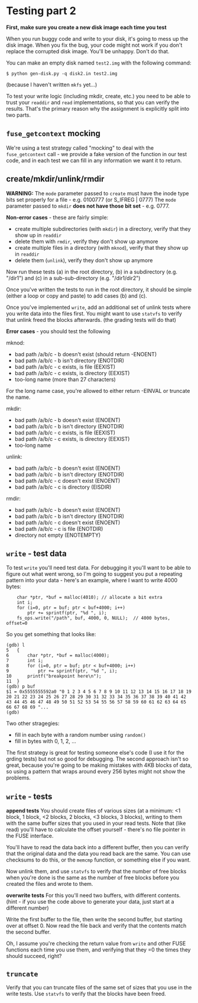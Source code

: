 Testing part 2
=========

**First, make sure you create a new disk image each time you test**

When you run buggy code and write to your disk, it's going to mess up the disk image. When you fix the bug, your code might not work if you don't replace the corrupted disk image. You'll be unhappy. Don't do that.

You can make an empty disk named `test2.img` with the following command:
```
$ python gen-disk.py -q disk2.in test2.img
```
(because I haven't written `mkfs` yet...)

To test your write logic (including mkdir, create, etc.) you need to be able to trust your `readdir` and `read` implementations, so that you can verify the results. That's the primary reason why the assignment is explicitly split into two parts.

`fuse_getcontext` mocking
-------------------------

We're using a test strategy called "mocking" to deal with the `fuse_getcontext` call - we provide a fake version of the function in our test code, and in each test we can fill in any information we want it to return.

create/mkdir/unlink/rmdir
----------------------

**WARNING:** The `mode` parameter passed to `create` must have the inode type bits set properly for a file - e.g. 0100777 (or S_IFREG | 0777)
The `mode` parameter passed to `mkdir` **does not have those bit set** - e.g. 0777. 

**Non-error cases** - these are fairly simple:

- create multiple subdirectories (with `mkdir`) in a directory, verify that they show up in `readdir`
- delete them with `rmdir`, verify they don't show up anymore
- create multiple files in a directory (with `mknod`), verify that they show up in `readdir`
- delete them (`unlink`), verify they don't show up anymore

Now run these tests (a) in the root directory, (b) in a subdirectory (e.g. "/dir1") and (c) in a sub-sub-directory (e.g. "/dir1/dir2")

Once you've written the tests to run in the root directory, it should be simple (either a loop or copy and paste) to add cases (b) and (c).

Once you've implemented `write`, add an additional set of unlink tests where you write data into the files first. You might want to use `statvfs` to verify that unlink freed the blocks afterwards. (the grading tests will do that)

**Error cases** - you should test the following

mknod:
-  bad path /a/b/c - b doesn't exist (should return -ENOENT)
-  bad path /a/b/c - b isn't directory (ENOTDIR)
-  bad path /a/b/c - c exists, is file (EEXIST)
-  bad path /a/b/c - c exists, is directory (EEXIST)
-  too-long name (more than 27 characters)

For the long name case, you're allowed to either return -EINVAL or truncate the name.

mkdir:
-  bad path /a/b/c - b doesn't exist (ENOENT)
-  bad path /a/b/c - b isn't directory (ENOTDIR)
-  bad path /a/b/c - c exists, is file (EEXIST)
-  bad path /a/b/c - c exists, is directory (EEXIST)
-  too-long name

unlink:
-  bad path /a/b/c - b doesn't exist (ENOENT)
-  bad path /a/b/c - b isn't directory (ENOTDIR)
-  bad path /a/b/c - c doesn't exist (ENOENT)
-  bad path /a/b/c - c is directory (EISDIR)

rmdir:
-  bad path /a/b/c - b doesn't exist (ENOENT)
-  bad path /a/b/c - b isn't directory (ENOTDIR)
-  bad path /a/b/c - c doesn't exist (ENOENT)
-  bad path /a/b/c - c is file (ENOTDIR)
-  directory not empty (ENOTEMPTY)

`write` - test data
-------

To test `write` you'll need test data. For debugging it you'll want to be able to figure out what went wrong, so I'm going to suggest you put a repeating pattern into your data - here's an example, where I want to write 4000 bytes:
```
    char *ptr, *buf = malloc(4010); // allocate a bit extra
    int i;
    for (i=0, ptr = buf; ptr < buf+4000; i++)
        ptr += sprintf(ptr, "%d ", i);
    fs_ops.write("/path", buf, 4000, 0, NULL);  // 4000 bytes, offset=0
```

So you get something that looks like:
```
(gdb) l
5	{
6	    char *ptr, *buf = malloc(4000);
7	    int i;
8	    for (i=0, ptr = buf; ptr < buf+4000; i++)
9	        ptr += sprintf(ptr, "%d ", i);
10	    printf("breakpoint here\n");
11	}
(gdb) p buf
$1 = 0x5555555592a0 "0 1 2 3 4 5 6 7 8 9 10 11 12 13 14 15 16 17 18 19 20 21 22 23 24 25 26 27 28 29 30 31 32 33 34 35 36 37 38 39 40 41 42 43 44 45 46 47 48 49 50 51 52 53 54 55 56 57 58 59 60 61 62 63 64 65 66 67 68 69 "...
(gdb) 
```

Two other stragegies:
- fill in each byte with a random number using `random()`
- fill in bytes with 0, 1, 2, ...

The first strategy is great for testing someone else's code (I use it for the grding tests) but not so good for debugging. The second approach isn't so great, because you're going to be making mistakes with 4KB blocks of data, so using a pattern that wraps around every 256 bytes might not show the problems.

`write` - tests
---------------

**append tests**
You should create files of various sizes (at a minimum: <1 block, 1 block, <2 blocks, 2 blocks, <3 blocks, 3 blocks), writing to them with the same buffer sizes that you used in your read tests. Note that (like read) you'll have to calculate the offset yourself - there's no file pointer in the FUSE interface.

You'll have to read the data back into a different buffer, then you can verify that the original data and the data you read back are the same. You can use checksums to do this, or the `memcmp` function, or something else if you want.

Now unlink them, and use `statvfs` to verify that the number of free blocks when you're done is the same as the number of free blocks before you created the files and wrote to them.

**overwrite tests**
For this you'll need two buffers, with different contents. (hint - if you use the code above to generate your data, just start at a different number)

Write the first buffer to the file, then write the second buffer, but starting over at offset 0. Now read the file back and verify that the contents match the second buffer.

Oh, I assume you're checking the return value from `write` and other FUSE functions each time you use them, and verifying that they =0 the times they should succeed, right?

`truncate`
----------
Verify that you can truncate files of the same set of sizes that you use in the write tests. Use `statvfs` to verify that the blocks have been freed.

